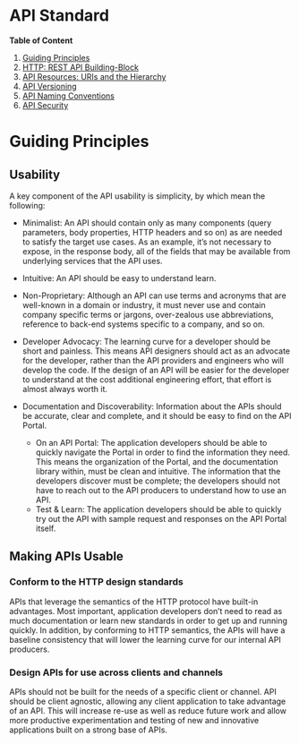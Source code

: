 # API Standard
**Table of Content**
1. [Guiding Principles](https://github.com/sandwi/curated-lists/blob/master/apis/api-standard-starter-kit/README.md#Guiding-Principles)
2. [HTTP: REST API Building-Block](https://github.com/sandwi/curated-lists/blob/master/apis/api-standard-starter-kit/HTTP-REST-API-Building-Block.md)  
3. [API Resources: URIs and the Hierarchy](https://github.com/sandwi/curated-lists/blob/master/apis/api-standard-starter-kit/API-Resources-URIs-and-the-Hierarchy.md)  
4. [API Versioning](https://github.com/sandwi/curated-lists/blob/master/apis/api-standard-starter-kit/API-Versioning.md)
5. [API Naming Conventions](https://github.com/sandwi/curated-lists/blob/master/apis/api-standard-starter-kit/API-Naming-Conventions.md)
6. [API Security](https://github.com/sandwi/curated-lists/blob/master/apis/api-standard-starter-kit/API-Security.md)

# Guiding Principles
## Usability  
A key component of the API usability is simplicity, by which mean the following: 
   
* Minimalist: An API should contain only as many components (query parameters, body properties, HTTP headers and so on) as are needed to satisfy the target use cases. As an example, it’s not necessary to expose, in the response body, all of the fields that may be available from underlying services that the API uses.  
  
* Intuitive: An API should be easy to understand learn.  
  
* Non-Proprietary:  Although an API can use terms and acronyms that are well-known in a domain or industry, it must never use and contain company specific terms or jargons, over-zealous use abbreviations, reference to back-end systems specific to a company, and so on.
  
* Developer Advocacy: The learning curve for a developer should be short and painless. This means API designers should act as an advocate for the developer, rather than the API providers and engineers who will develop the code. If the design of an API will be easier for the developer to understand at the cost additional engineering effort, that effort is almost always worth it.

* Documentation and Discoverability: Information about the APIs should be accurate, clear and complete, and it should be easy to find on the API Portal.   
   * On an API Portal: The application developers should be able to quickly navigate the Portal in order to find the information they need. This means the organization of the Portal, and the documentation library within, must be clean and intuitive. The information that the developers discover must be complete; the developers should not have to reach out to the API producers to understand how to use an API.  
   * Test & Learn: The application developers should be able to quickly try out the API with sample request and responses on the API Portal itself. 

## Making APIs Usable
### Conform to the HTTP design standards  
APIs that leverage the semantics of the HTTP protocol have built-in advantages. Most important, application developers don’t need to read as much documentation or learn new standards in order to get up and running quickly. In addition, by conforming to HTTP semantics, the APIs will have a baseline consistency that will lower the learning curve for our internal API producers.

### Design APIs for use across clients and channels  
APIs should not be built for the needs of a specific client or channel. API should be client agnostic, allowing any client application to take advantage of an API. This will increase re-use as well as reduce future work and allow more productive experimentation and testing of new and innovative applications built on a strong base of APIs.
